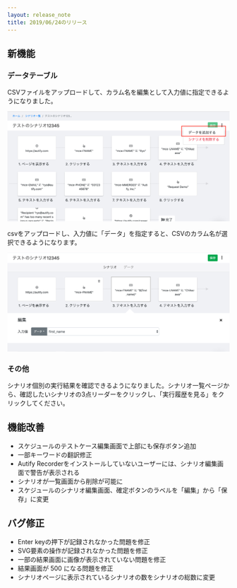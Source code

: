 ```yaml
---
layout: release_note
title: 2019/06/24のリリース
---
```


## 新機能
 
### データテーブル

CSVファイルをアップロードして、カラム名を編集として入力値に指定できるようになりました。

![](/assets/images/posts/file_upload1.png)

csvをアップロードし、入力値に「データ」を指定すると、CSVのカラム名が選択できるようになります。

![](/assets/images/posts/file_upload2.png)

### その他

シナリオ個別の実行結果を確認できるようになりました。シナリオ一覧ページから、確認したいシナリオの3点リーダーをクリックし、「実行履歴を見る」をクリックしてください。

## 機能改善

- スケジュールのテストケース編集画面で上部にも保存ボタン追加
- 一部キーワードの翻訳修正
- Autify Recorderをインストールしていないユーザーには、シナリオ編集画面で警告が表示される
- シナリオが一覧画面から削除が可能に
- スケジュールのシナリオ編集画面、確定ボタンのラベルを「編集」から「保存」に変更

## バグ修正

- Enter keyの押下が記録されなかった問題を修正
- SVG要素の操作が記録されなかった問題を修正
- 一部の結果画面に画像が表示されていない問題を修正
- 結果画面が 500 になる問題を修正
- シナリオページに表示されているシナリオの数をシナリオの総数に変更

